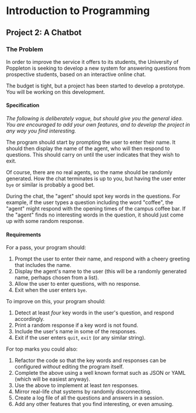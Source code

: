 # Introduction to Programming

## Project 2: A Chatbot

### The Problem

In order to improve the service it offers to its students, the University of Poppleton is seeking to develop a new system for answering questions from prospective students, based on an interactive online chat.

The budget is tight, but a project has been started to develop a prototype. You will be working on this development.

#### Specification

*The following is deliberately vague, but should give you the general idea. You are encouraged to add your own features, and to develop the project in any way you find interesting.*

The program should start by prompting the user to enter their name. It should then display the name of the agent, who will then respond to questions. This should carry on until the user indicates that they wish to exit.

Of course, there are no real agents, so the name should be randomly generated. How the chat terminates is up to you, but having the user enter ``bye`` or similar is probably a good bet.

During the chat, the "agent" should spot key words in the questions. For example, if the user types a question including the word "coffee", the "agent" might respond with the opening times of the campus coffee bar. If the "agent" finds no interesting words in the question, it should just come up with some random response.

#### Requirements

For a pass, your program should:

1. Prompt the user to enter their name, and respond with a cheery greeting that includes the name.
1. Display the agent's name to the user (this will be a randomly generated name, perhaps chosen from a list).
1. Allow the user to enter questions, with no response.
1. Exit when the user enters ``bye``.

To improve on this, your program should:

1. Detect at least *four* key words in the user's question, and respond accordingly.
2. Print a random response if a key word is not found.
3. Include the user's name in some of the responses.
4. Exit if the user enters ``quit``, ``exit`` (or any similar string).

For top marks you could also:

1. Refactor the code so that the key words and responses can be configured *without* editing the program itself.
2. Complete the above using a well known format such as JSON or YAML (which will be easiest anyway).
3. Use the above to implement at least *ten* responses.
4. Mirror real-life chat systems by randomly disconnecting.
5. Create a log file of all the questions and answers in a session.
6. Add any other features that you find interesting, or even amusing.
